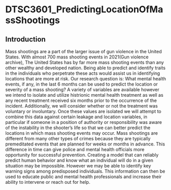 # DTSC3601_PredictingLocationOfMassShootings

## Introduction

Mass shootings are a part of the larger issue of gun violence in the United States. With almost 700 mass shooting events in 2021(Gun violence archive), The United States has by far more mass shooting events than any other wealthy and developed nation. Being able to predict and identify traits in the individuals who perpetrate these acts would assist us in identifying locations that are more at risk. Our research question is: What mental health events, if any, in the last 6 months can be used to predict the location or severity of a mass shooting? A variety of variables are available however we intend to isolate and utilize histrionic mental health treatment as well as any recent treatment received six months prior to the occurrence of the incident. Additionally, we will consider whether or not the treatment was voluntary or involuntary.  Once these values are isolated we will attempt to combine this data against certain leakage and location variables, in particular if someone in a position of authority or responsibility was aware of the instability in the shooter’s life so that we can better predict the locations in which mass shooting events may occur. Mass shootings are different from many other types of crimes because they are typically premeditated events that are planned for weeks or months in advance. This difference in time can give police and mental health officials more opportunity for successful prevention. Creating a model that can reliably predict human behavior and know what an individual will do in a given situation may be impossible. However we may be able to identify key warning signs among predisposed individuals. This information can then be used to educate public and mental health professionals and increase their ability to intervene or reach out for help.
